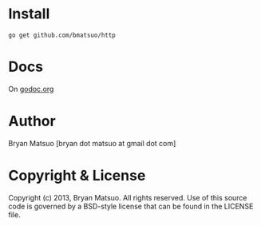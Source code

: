[godoc.org]: http://godoc.org/github.com/bmatsuo/http/ "godoc.org"

Install
=======

    go get github.com/bmatsuo/http

Docs
====

On [godoc.org][]

Author
======

Bryan Matsuo [bryan dot matsuo at gmail dot com]

Copyright & License
===================

Copyright (c) 2013, Bryan Matsuo.
All rights reserved.
Use of this source code is governed by a BSD-style license that can be
found in the LICENSE file.
